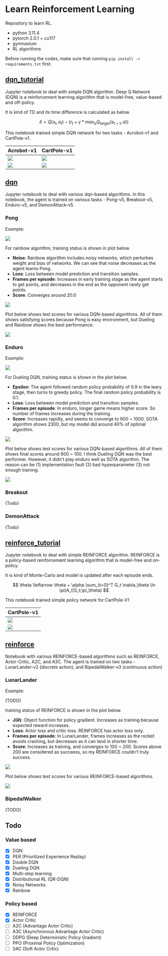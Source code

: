 # Learn Reinforcement Learning

Repository to learn RL.
- python 3.11.4
- pytorch 2.0.1 + cu117
- gymnasium
- RL algorithms

Before running the codes, make sure that running ```pip install -r requirements.txt``` first. 

## [dqn_tutorial](./dqn_tutorial.ipynb)

Jupyter notebook to deal with simple DQN algorithm. 
Deep Q Network (DQN) is a reinforcement learning algorithm that is model-free, value-based and off-policy. 

It is kind of TD and its time difference is calculated as below. 

$$ \delta = Q(s_t, a_t) - (r_t + \gamma * max_a Q_{target}(s_{t+1}, a)) $$

This notebook trained simple DQN network for two tasks - Acrobot-v1 and CartPole-v1. 

|Acrobot-v1|CartPole-v1|
|-|-|
|![](./images/dqn_tutorial_results/dqn_acrobot.gif)|![](./images/dqn_tutorial_results/dqn_cartpole.gif)|
|![](./images/dqn_tutorial_results/dqn_acrobot.png)|![](./images/dqn_tutorial_results/dqn_cartpole.png)|

## [dqn](./dqn.ipynb)

Jupyter notebook to deal with various dqn-based algorithms. 
In this notebook, the agent is trained on various tasks - Pong-v5, Breakout-v5, Enduro-v5, and DemonAttack-v5. 

### Pong
Example:

![](./images/dqn_results/dqn_pong.gif)

For rainbow algorithm, training status is shown in plot below. 
- **Noise**: Rainbow algorithm includes noisy networks, which perturbes weight and bias of networks. We can see that noise decreases as the agent learns Pong. 
- **Loss**: Loss between model prediction and transition samples. 
- **Frames per episode**: Increases in early training stage as the agent starts to get points, and decreases in the end as the opponent rarely get points. 
- **Score**: Converges around 20.0

![](./images/dqn_results/dqn_pong_plot.png)

Plot below shows test scores for various DQN-based algorithms. All of them shows satisfying scores because Pong is easy environment, but Dueling and Rainbow shows the best performance. 

![](./images/dqn_results/dqn_pong_compare.png)

### Enduro
Example:

![](./images/dqn_results/dqn_enduro.gif)

For Dueling DQN, training status is shown in the plot below. 
- **Epsilon**: The agent followed random policy probability of 0.9 in the leary stage, then turns to greedy policy. The final random policy probability is 0.1. 
- **Loss**: Loss between model prediction and transition samples. 
- **Frames per episode**: In enduro, longer game means higher score. So number of frames increases during the training. 
- **Score**: Increases rapidly, and seems to converge to 900 ~ 1000. SOTA algorithm shows 2300, but my model did around 40% of optimal algorithm. 

![](./images/dqn_results/dqn_enduro_plot.png)

Plot below shows test scores for various DQN-based algorithms. All of them shows final scores around 800 ~ 100. I think Dueling DQN was the best performer. However, it didn't play enduro well as SOTA algorithm. The reason can be (1) implementation fault (2) bad hyperparameter (3) not enough training. 

![](./images/dqn_results/dqn_enduro_compare.png)

### Breakout
(Todo)

### DemonAttack
(Todo)

## [reinforce_tutorial](./reinforce_tutorial.ipynb)

Jupyter notebook to deal with simple REINFORCE algorithm. 
REINFORCE is a policy-based reinforcement learning algorithm that is model-free and on-policy. 

It is kind of Monte-Carlo and model is updated after each episode ends. 

$$ \theta \leftarrow \theta + \alpha \sum_{t=0}^T G_t \nabla_\theta \ln \pi(A_t|S_t;\pi_\theta) $$

This notebook trained simple policy network for CartPole-V1 

|CartPole-v1|
|-|
|![](./images/reinforce_tutorial_results/reinforce_cartpole.gif)|
|![](./images/reinforce_tutorial_results/reinforce_cartpole.png)|

## [reinforce](./reinforce.ipynb)

Notebook with various REINFORCE-based algorithms such as REINFORCE, Actor-Critic, A2C, and A3C. 
The agent is trained on two tasks - LunarLander-v2 (discrete action), and BipedalWalker-v3 (continuous action)

### LunarLander
Example:

(TODO)

training status of REINFORCE is shown in the plot below. 
- **J($\theta$)**: Object function for policy gradient. Increases as training because expected reward increases. 
- **Loss**: Actor loss and critic loss. REINFORCE has actor loss only. 
- **Frames per episode**: In LunarLander, frames increases as the rocket avoids crashing, but decreases as it can land in shorter time. 
- **Score**: Increases as training, and converges to 100 ~ 200. Scores above 200 are considered as succeess, so my REINFORCE couldn't truly success. 

![](./images/reinforce_results/reinforce_lunarlander.png)

Plot below shows test scores for various REINFORCE-based algorithms. 

![](./images/reinforce_results/reinforce_lunarlander_compare.png)

### BipedalWalker
(TODO)

## Todo

### Value based
- [x] DQN
- [x] PER (Prioritized Experience Replay)
- [x] Double DQN
- [x] Dueling DQN
- [x] Multi-step learning
- [x] Distributional RL (QR-DQN)
- [x] Noisy Networks
- [x] Rainbow

### Policy based
- [x] REINFORCE
- [x] Actor Critic
- [ ] A2C (Advantage Actor Critic)
- [ ] A3C (Asynchronous Advantage Actor Critic)
- [ ] DDPG (Deep Deterministic Policy Gradient)
- [ ] PPO (Proximal Policy Optimization)
- [ ] SAC (Soft Actor Critic)
